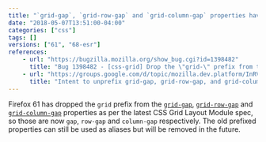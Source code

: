 ```yaml
---
title: "`grid-gap`, `grid-row-gap` and `grid-column-gap` properties have been unprefixed"
date: "2018-05-07T13:51:00-04:00"
categories: ["css"]
tags: []
versions: ["61", "68-esr"]
references:
    - url: "https://bugzilla.mozilla.org/show_bug.cgi?id=1398482"
      title: "Bug 1398482 - [css-grid] Drop the \"grid-\" prefix from the grid-gap, grid-row-gap, and grid-column-gap properties"
    - url: "https://groups.google.com/d/topic/mozilla.dev.platform/InRVDzXKbkM/discussion"
      title: "Intent to unprefix grid-gap, grid-row-gap, and grid-column-gap and updating them to spec"
---
```

Firefox 61 has dropped the `grid` prefix from the [`grid-gap`](https://developer.mozilla.org/docs/Web/CSS/grid-gap), [`grid-row-gap`](https://developer.mozilla.org/docs/Web/CSS/grid-row-gap) and [`grid-column-gap`](https://developer.mozilla.org/docs/Web/CSS/grid-column-gap) properties as per the latest CSS Grid Layout Module spec, so those are now `gap`, `row-gap` and `column-gap` respectively. The old prefixed properties can still be used as aliases but will be removed in the future.
